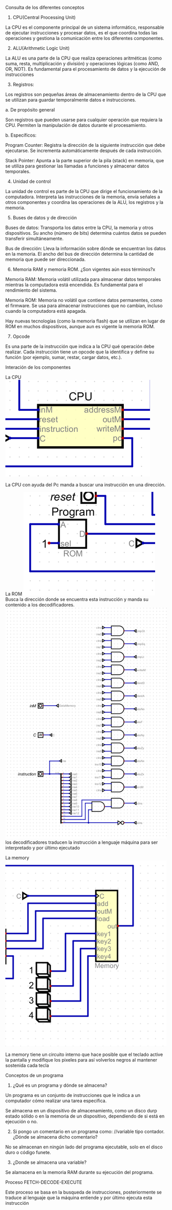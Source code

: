 Consulta de los diferentes conceptos

1. CPU(Central Processing Unit)

La CPU es el componente principal de un sistema informático, responsable de ejecutar instrucciones y procesar datos, es el que coordina todas las operaciones y gestiona la comunicación entre los diferentes componentes.

2. ALU(Arithmetic Logic Unit)

La ALU es una parte de la CPU que realiza operaciones aritméticas (como suma, resta, multiplicación y división) y operaciones lógicas (como AND, OR, NOT). Es fundamental para el procesamiento de datos y la ejecución de instrucciones

3. Registros:

Los registros son pequeñas áreas de almacenamiento dentro de la CPU que se utilizan para guardar temporalmente datos e instrucciones.

a. De propósito general

Son registros que pueden usarse para cualquier operación que requiera la CPU. Permiten la manipulación de datos durante el procesamiento.

b. Específicos: 

Program Counter: Registra la dirección de la siguiente instrucción que debe ejecutarse. Se incrementa automáticamente después de cada instrucción.

Stack Pointer: Apunta a la parte superior de la pila (stack) en memoria, que se utiliza para gestionar las llamadas a funciones y almacenar datos temporales.

4. Unidad de control

La unidad de control es parte de la CPU que dirige el funcionamiento de la computadora. Interpreta las instrucciones de la memoria, envía señales a otros componentes y coordina las operaciones de la ALU, los registros y la memoria.

5. Buses de datos y de dirección

Buses de datos: Transporta los datos entre la CPU, la memoria y otros dispositivos. Su ancho (número de bits) determina cuántos datos se pueden transferir simultáneamente.


Bus de dirección: Lleva la información sobre dónde se encuentran los datos en la memoria. El ancho del bus de dirección determina la cantidad de memoria que puede ser direccionada.   

6. Memoria RAM y memoria ROM. ¿Son vigentes aún esos términos?x

Memoria RAM: Memoria volátil utilizada para almacenar datos temporales mientras la computadora está encendida. Es fundamental para el rendimiento del sistema.

Memoria ROM: Memoria no volátil que contiene datos permanentes, como el firmware. Se usa para almacenar instrucciones que no cambian, incluso cuando la computadora está apagada.

Hay nuevas tecnologías (como la memoria flash) que se utilizan en lugar de ROM en muchos dispositivos, aunque aun es vigente la memoria ROM.

7. Opcode 

Es una parte de la instrucción que indica a la CPU qué operación debe realizar. Cada instrucción tiene un opcode que la identifica y define su función (por ejemplo, sumar, restar, cargar datos, etc.).



Interación de los componentes

La CPU 
![La CPU](imagen_de_CPU.png)

La CPU con ayuda del Pc manda a buscar una instrucción en una dirección.

La ROM
![La ROM](Images/imagen_de_ROM.png)
Busca la dirección donde se encuentra esta instrucción y manda su contenido a los decodificadores.
![decodificador](Images/circuito_que_decodifica.png)
los decodificadores traducen la instrucción a lenguaje máquina para ser interpretado y por último ejecutado


La memory
![La memory](Images/imagen_de_memory.png)

La memory tiene un circuito interno que hace posible que el teclado active la pantalla y modifique los pixeles para así volverlos negros al mantener sostenida cada tecla


Conceptos de un programa

1. ¿Qué es un programa y dónde se almacena?

Un programa es un conjunto de instrucciones que le indica a un computador cómo realizar una tarea específica.

Se almacena en un dispositivo de almacenamiento, como un disco durp estado sólido o en la memoria de un dispositivo, dependiendo de si está en ejecución o no.

2. Si pongo un comentario en un programa como: //variable tipo contador. ¿Dónde se almacena dicho comentario?

No se almacenan en ningún lado del programa ejecutable, solo en el disco duro o código funete.

3. ¿Donde se almacena una variable?

Se alamacena en la memoria RAM durante su ejecución del programa.

Proceso FETCH-DECODE-EXECUTE

Este proceso se basa en la busqueda de instrucciones, posteriormente se traduce al lenguaje que la máquina entiende y por último ejecuta esta instrucción